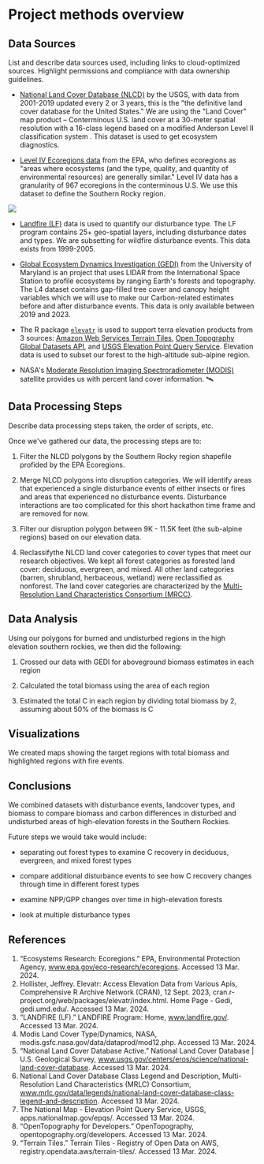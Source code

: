 # Project methods overview

## Data Sources
List and describe data sources used, including links to cloud-optimized sources. Highlight permissions and compliance with data ownership guidelines.

- [National Land Cover Database (NLCD)](https://www.usgs.gov/centers/eros/science/national-land-cover-database) by the USGS, with data from 2001-2019 updated every 2 or 3 years, this is the "the definitive land cover database for the United States." We are using the "Land Cover" map product – Conterminous U.S. land cover at a 30-meter spatial resolution with a 16-class legend based on a modified Anderson Level II classification system . This dataset is used to get ecosystem diagnostics.

- [Level IV Ecoregions data](https://www.epa.gov/eco-research/ecoregions) from the EPA, who defines ecoregions as "areas where ecosystems (and the type, quality, and quantity of environmental resources) are generally similar." Level IV data has a granularity of 967 ecoregions in the conterminous U.S. We use this dataset to define the Southern Rocky region.

![](https://www.epa.gov/sites/default/files/2015-11/eco_level_iv_us_sm.gif)

- [Landfire (LF)](https://www.landfire.gov/) data is used to quantify our disturbance type. The LF program contains 25+ geo-spatial layers, including disturbance dates and types. We are subsetting for wildfire disturbance events. This data exists from 1999-2005.

- [Global Ecosystem Dynamics Investigation (GEDI)](https://gedi.umd.edu/) from the University of Maryland is an project that uses LIDAR from the International Space Station to profile ecosystems by ranging Earth's forests and topography. The L4 dataset contains gap-filled tree cover and canopy height variables which we will use to make our Carbon-related estimates before and after disturbance events. This data is only available between 2019 and 2023.

- The R package [`elevatr`](https://cran.r-project.org/web/packages/elevatr/index.html) is used to support terra elevation products from 3 sources: [Amazon Web Services Terrain Tiles](https://registry.opendata.aws/terrain-tiles), [Open Topography Global Datasets API](https://opentopography.org/developers), and [USGS Elevation Point Query Service](https://apps.nationalmap.gov/epqs). Elevation data is used to subset our forest to the high-altitude sub-alpine region.

- NASA's [Moderate Resolution Imaging Spectroradiometer (MODIS)](https://modis.gsfc.nasa.gov/data/dataprod/mod12.php) satellite provides us with percent land cover information. 🛰️
   
## Data Processing Steps
Describe data processing steps taken, the order of scripts, etc.

Once we've gathered our data, the processing steps are to:

1. Filter the NLCD polygons by the Southern Rocky region shapefile profided by the EPA Ecoregions.

2. Merge NLCD polygons into disruption categories. We will identify areas that experienced a single disturbance events of either insects or fires and areas that experienced no disturbance events. Disturbance interactions are too complicated for this short hackathon time frame and are removed for now.

3. Filter our disruption polygon between 9K - 11.5K feet (the sub-alpine regions) based on our elevation data.

4. Reclassifythe NLCD land cover categories to cover types that meet our research objectives. We kept all forest categories as forested land cover: deciduous, evergreen, and mixed. All other land categories (barren, shrubland, herbaceous, wetland) were reclassified as nonforest. The land cover categories are characterized by the [Multi-Resolution Land Characteristics Consortium (MRCC)](https://www.mrlc.gov/data/legends/national-land-cover-database-class-legend-and-description). 

## Data Analysis

Using our polygons for burned and undisturbed regions in the high elevation southern rockies, we then did the following:

1. Crossed our data with GEDI for aboveground biomass estimates in each region

2. Calculated the total biomass using the area of each region

3. Estimated the total C in each region by dividing total biomass by 2, assuming about 50% of the biomass is C


## Visualizations

We created maps showing the target regions with total biomass and highlighted regions with fire events. 

## Conclusions

We combined datasets with disturbance events, landcover types, and biomass to compare 
biomass and carbon differences in disturbed and undisturbed areas of high-elevation forests in the Southern Rockies. 

Future steps we would take would include:

- separating out forest types to examine C recovery in deciduous, evergreen, and mixed forest types

- compare additional disturbance events to see how C recovery changes through time in different forest types

- examine NPP/GPP changes over time in high-elevation forests 

- look at multiple disturbance types

## References

1. “Ecosystems Research: Ecoregions.” EPA, Environmental Protection Agency, www.epa.gov/eco-research/ecoregions. Accessed 13 Mar. 2024.
2. Hollister, Jeffrey. Elevatr: Access Elevation Data from Various Apis, Comprehensive R Archive Network (CRAN), 12 Sept. 2023, cran.r-project.org/web/packages/elevatr/index.html. 
Home Page - Gedi, gedi.umd.edu/. Accessed 13 Mar. 2024. 
3. “LANDFIRE (LF).” LANDFIRE Program: Home, www.landfire.gov/. Accessed 13 Mar. 2024. 
4. Modis Land Cover Type/Dynamics, NASA, modis.gsfc.nasa.gov/data/dataprod/mod12.php. Accessed 13 Mar. 2024. 
5. “National Land Cover Database Active.” National Land Cover Database | U.S. Geological Survey, www.usgs.gov/centers/eros/science/national-land-cover-database. Accessed 13 Mar. 2024. 
6. National Land Cover Database Class Legend and Description, Multi-Resolution Land Characteristics (MRLC) Consortium, www.mrlc.gov/data/legends/national-land-cover-database-class-legend-and-description. Accessed 13 Mar. 2024. 
7. The National Map - Elevation Point Query Service, USGS, apps.nationalmap.gov/epqs/. Accessed 13 Mar. 2024. 
8. “OpenTopography for Developers.” OpenTopography, opentopography.org/developers. Accessed 13 Mar. 2024. 
9. “Terrain Tiles.” Terrain Tiles - Registry of Open Data on AWS, registry.opendata.aws/terrain-tiles/. Accessed 13 Mar. 2024. 
